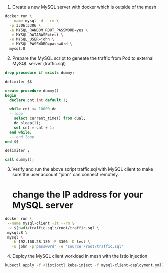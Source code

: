 1. Create a new MySQL server with docker which is outside of the mesh
```bash
docker run \
  --name mysql -d --rm \
  -p 3306:3306 \
  -e MYSQL_RANDOM_ROOT_PASSWORD=yes \
  -e MYSQL_DATABASE=test \
  -e MYSQL_USER=john \
  -e MYSQL_PASSWORD=passw0rd \
  mysql:8
```

2. Prepare the MySQL script to geneate the traffic from Pod to external MySQL server (traffic.sql)
```sql
drop procedure if exists dummy;

delimiter $$

create procedure dummy()
begin
  declare cnt int default 1;

  while cnt <= 10000 do
  --loop
    select current_time() from dual;
    do sleep(1);
    set cnt = cnt + 1;
  end while;
  -- end loop
end $$

delimiter ;

call dummy();
```

3. Verify and run the above script traffic.sql with MySQL client to make sure the user account "john" can connect remotely.
   # change the IP address for your MySQL server
```bash
docker run \
 --name mysql-client -it --rm \
 -v $(pwd)/traffic.sql:/root/traffic.sql \
 mysql:8 \
 mysql \
   -h 192.168.28.130 -P 3306 -D test \
   -u john -p'passw0rd' -e 'source /root/traffic.sql'
```

4. Deploy the MySQL client workload in mesh with the Istio injection
```bash
kubectl apply -f <(istioctl kube-inject -f mysql-client-deployment.yml)
```
